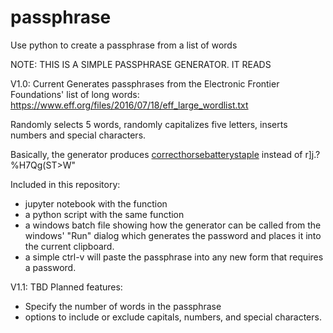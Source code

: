 # passphrase
Use python to create a passphrase from a list of words

NOTE: THIS IS A SIMPLE PASSPHRASE GENERATOR. IT READS

V1.0: Current
Generates passphrases from the Electronic Frontier Foundations' list of long words:
https://www.eff.org/files/2016/07/18/eff_large_wordlist.txt

Randomly selects 5 words, randomly capitalizes five letters, inserts numbers and special characters. 

Basically, the generator produces [correcthorsebatterystaple](https://xkcd.com/936/) instead of r]j.?%H7Qg(ST>W"

Included in this repository: 
- jupyter notebook with the function
- a python script with the same function
- a windows batch file showing how the generator can be called from the windows' "Run" dialog which generates the password and places it into the current clipboard.
- a simple ctrl-v will paste the passphrase into any new form that requires a password.

V1.1: TBD
Planned features:
- Specify the number of words in the passphrase
- options to include or exclude capitals, numbers, and special characters.




